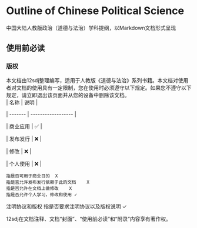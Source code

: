 # Outline of Chinese Political Science
中国大陆人教版政治（道德与法治）学科提纲，以Markdown文档形式呈现
## 使用前必读
### 版权
本文档由12sdj整理编写，适用于人教版《道德与法治》系列书籍。本文档对使用者对文档的使用具有一定限制，您在使用时必须遵守以下规定。如果您不遵守以下规定，请立即退出该页面并从您的设备中删除该文档。  
| 名称    | 说明          |

| ------- | ------------------ |

| 商业应用   | :white_check_mark: |

| 发布发行   | :x:                |

| 修改   | :x:                |

| 个人使用   | :x:               |

	指是否可用于商业目的	X
	指是否允许发布发行依赖于此的文档	X
	指是否允许在文档上做修改	X
	指是否允许个人学习，修改和使用	✓
注明协议和版权	指是否要求注明协议以及版权说明	✓

12sdj在文档注释、文档“封面”、“使用前必读”和“附录”内容享有著作权。  
